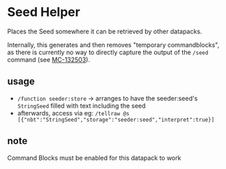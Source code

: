 # Seed Helper

Places the Seed somewhere it can be retrieved by other datapacks.

Internally, this generates and then removes "temporary commandblocks", as there is currently no way to directly capture
the output of the `/seed` command (see [MC-132503](https://bugs.mojang.com/browse/MC-132503)).

## usage

   - `/function seeder:store` -> arranges to have the seeder:seed's `StringSeed` filled with text including the seed
   - afterwards, access via eg: `/tellraw @s [{"nbt":"StringSeed","storage":"seeder:seed","interpret":true}]`

## note

Command Blocks must be enabled for this datapack to work
